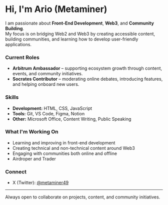 # Hi, I'm Ario (Metaminer)

I am passionate about **Front-End Development**, **Web3**, and **Community Building**.  
My focus is on bridging Web2 and Web3 by creating accessible content, building communities, and learning how to develop user-friendly applications.  

### Current Roles
- **Arbitrum Ambassador** – supporting ecosystem growth through content, events, and community initiatives.  
- **Socrates Contributor** – moderating online debates, introducing features, and helping onboard new users.  

### Skills
- **Development:** HTML, CSS, JavaScript  
- **Tools:** Git, VS Code, Figma, Notion  
- **Other:** Microsoft Office, Content Writing, Public Speaking  

### What I'm Working On
- Learning and improving in front-end development  
- Creating technical and non-technical content around Web3  
- Engaging with communities both online and offline
- Airdroper and Trader  

### Connect
- X (Twitter): [@metaminer49](https://x.com/metaminer49)  

---

Always open to collaborate on projects, content, and community initiatives.
